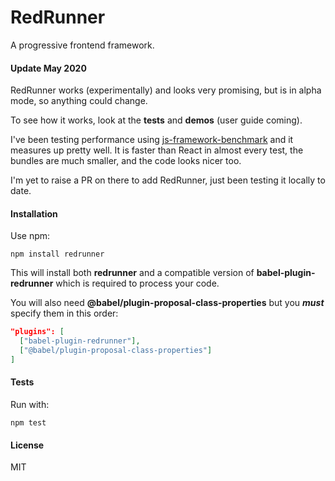 # RedRunner

A progressive frontend framework.

#### Update May 2020

RedRunner works (experimentally) and looks very promising, but is in alpha mode, so anything could change.

To see how it works, look at the **tests** and **demos** (user guide coming).

I've been testing performance using [js-framework-benchmark](https://github.com/krausest/js-framework-benchmark) and it measures up pretty well. It is faster than React in almost every test, the bundles are much smaller, and the code looks nicer too. 

I'm yet to raise a PR on there to add RedRunner, just been testing it locally to date.

#### Installation

Use npm:

```
npm install redrunner
```

This will install both **redrunner** and a compatible version of **babel-plugin-redrunner** which is required to process your code. 

You will also need **@babel/plugin-proposal-class-properties** but you ***must*** specify them in this order:

```json
"plugins": [
  ["babel-plugin-redrunner"],
  ["@babel/plugin-proposal-class-properties"]
]
```

#### Tests

Run with:

```
npm test
```


#### License

MIT